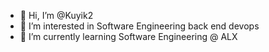 - 👋 Hi, I’m @Kuyik2
- 👀 I’m interested in Software Engineering back end devops
- 🌱 I’m currently learning Software Engineering @ ALX


<!---
Kuyik2/Kuyik2 is a ✨ special ✨ repository because its `README.md` (this file) appears on your GitHub profile.
You can click the Preview link to take a look at your changes.
--->
